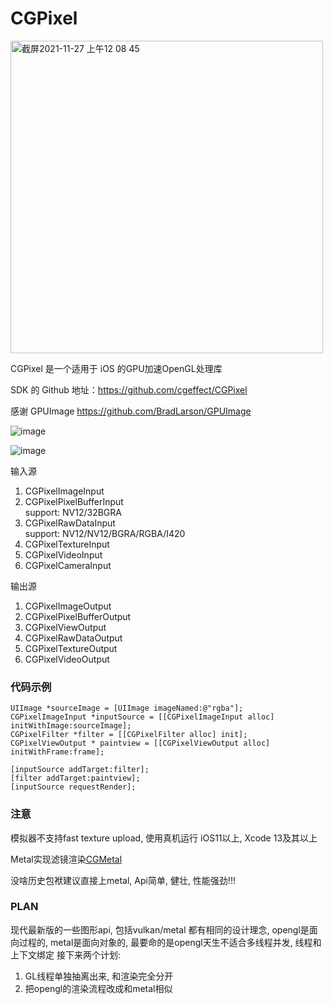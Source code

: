 # CGPixel

<img width="500" alt="截屏2021-11-27 上午12 08 45" src="https://user-images.githubusercontent.com/15692322/154796866-ff3657f1-9154-4b5d-b7d6-b33b44098353.png">

CGPixel 是一个适用于 iOS 的GPU加速OpenGL处理库<br>

SDK 的 Github 地址：https://github.com/cgeffect/CGPixel

感谢 GPUImage https://github.com/BradLarson/GPUImage

![image](https://user-images.githubusercontent.com/15692322/124691103-da010180-df0d-11eb-8e20-e6d9791ff708.png)

![image](https://user-images.githubusercontent.com/15692322/139862736-b8cb67b0-7b8f-4bb1-9f72-05d7b26d653d.gif)


输入源
1. CGPixelImageInput
2. CGPixelPixelBufferInput<br/>
    support: NV12/32BGRA
3. CGPixelRawDataInput<br/>
    support: NV12/NV12/BGRA/RGBA/I420
4. CGPixelTextureInput<br/>
5. CGPixelVideoInput<br/>
6. CGPixelCameraInput<br/>

输出源
1. CGPixelImageOutput<br/>
2. CGPixelPixelBufferOutput<br/>
2. CGPixelViewOutput<br/>
4. CGPixelRawDataOutput<br/>
5. CGPixelTextureOutput<br/>
6. CGPixelVideoOutput<br/>

### 代码示例
``` 
UIImage *sourceImage = [UIImage imageNamed:@"rgba"];
CGPixelImageInput *inputSource = [[CGPixelImageInput alloc] initWithImage:sourceImage];
CGPixelFilter *filter = [[CGPixelFilter alloc] init];
CGPixelViewOutput * paintview = [[CGPixelViewOutput alloc] initWithFrame:frame];

[inputSource addTarget:filter];
[filter addTarget:paintview];
[inputSource requestRender];
```

### 注意
模拟器不支持fast texture upload, 使用真机运行
iOS11以上, Xcode 13及其以上

Metal实现滤镜渲染[CGMetal](https://github.com/cgeffect/CGMetal)

没啥历史包袱建议直接上metal, Api简单, 健壮, 性能强劲!!!

### PLAN
现代最新版的一些图形api, 包括vulkan/metal 都有相同的设计理念, opengl是面向过程的, metal是面向对象的, 最要命的是opengl天生不适合多线程并发, 线程和上下文绑定 
接下来两个计划:
1. GL线程单独抽离出来, 和渲染完全分开
2. 把opengl的渲染流程改成和metal相似

